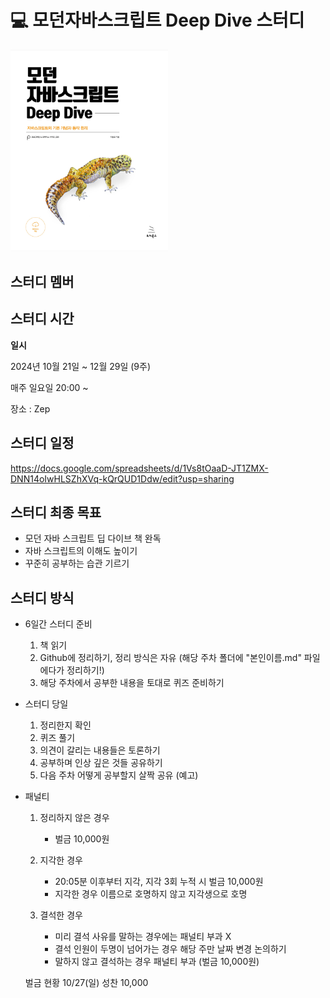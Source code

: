 # 💻 모던자바스크립트 Deep Dive 스터디

<img src="https://raw.githubusercontent.com/hy57in/study-javascript-deep-dive/refs/heads/main/images/img.png" width="50%" alt="책 표지" />

## 스터디 멤버


## 스터디 시간

**일시**

2024년 10월 21일 ~ 12월 29일 (9주)

매주 일요일 20:00 ~

장소 : Zep


## 스터디 일정

https://docs.google.com/spreadsheets/d/1Vs8tOaaD-JT1ZMX-DNN14oIwHLSZhXVq-kQrQUD1Ddw/edit?usp=sharing


## 스터디 최종 목표

- 모던 자바 스크립트 딥 다이브 책 완독
- 자바 스크립트의 이해도 높이기
- 꾸준히 공부하는 습관 기르기

## 스터디 방식

- 6일간 스터디 준비
  1. 책 읽기
  2. Github에 정리하기, 정리 방식은 자유 (해당 주차 폴더에 "본인이름.md" 파일에다가 정리하기!)
  3. 해당 주차에서 공부한 내용을 토대로 퀴즈 준비하기
 
- 스터디 당일
  1. 정리한지 확인
  2. 퀴즈 풀기
  3. 의견이 갈리는 내용들은 토론하기
  4. 공부하며 인상 깊은 것들 공유하기
  5. 다음 주차 어떻게 공부할지 살짝 공유 (예고)

 - 패널티
   1. 정리하지 않은 경우
      - 벌금 10,000원
      
   2. 지각한 경우
      - 20:05분 이후부터 지각, 지각 3회 누적 시 벌금 10,000원
      - 지각한 경우 이름으로 호명하지 않고 지각생으로 호명
     
   3. 결석한 경우
      - 미리 결석 사유를 말하는 경우에는 패널티 부과 X
      - 결석 인원이 두명이 넘어가는 경우 해당 주만 날짜 변경 논의하기
      - 말하지 않고 결석하는 경우 패널티 부과 (벌금 10,000원)
     
    벌금 현황
   10/27(일) 성찬 10,000    
